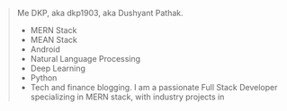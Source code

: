 > Me DKP, aka dkp1903, aka Dushyant Pathak. 
> - MERN Stack
> - MEAN Stack
> - Android
> - Natural Language Processing
> - Deep Learning
> - Python
> - Tech and finance blogging. 
> I am a passionate Full Stack Developer specializing in MERN stack, with industry projects in
> 
